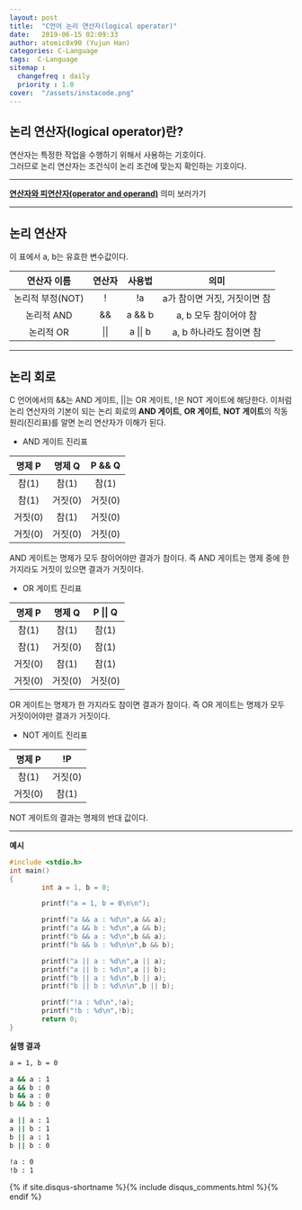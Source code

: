 ```yaml
---
layout: post
title:  "C언어 논리 연산자(logical operator)"
date:   2019-06-15 02:09:33
author: atomic0x90 (Yujun Han)
categories: C-Language
tags:  C-Language
sitemap :
  changefreq : daily
  priority : 1.0
cover:  "/assets/instacode.png"
---
```



## 논리 연산자(logical operator)란?

연산자는 특정한 작업을 수행하기 위해서 사용하는 기호이다.  
그러므로 논리 연산자는 조건식이 논리 조건에 맞는지 확인하는 기호이다.

---

**[연산자와 피연산자(operator and operand)][0]** 의미 보러가기

---

## 논리 연산자

이 표에서 a, b는 유효한 변수값이다.

연산자 이름	|연산자		|사용법		|의미
:------:	|:------:	|:------:	|:-------:
논리적 부정(NOT)|!		|!a		|a가 참이면 거짓, 거짓이면 참
논리적 AND	|&&		|a && b		|a, b 모두 참이어야 참
논리적 OR	|\|\|		|a \|\| b	|a, b 하나라도 참이면 참

---

## 논리 회로

C 언어에서의 &&는 AND 게이트, \|\|는 OR 게이트, !은 NOT 게이트에 해당한다. 
이처럼 논리 연산자의 기본이 되는 논리 회로의 **AND 게이트**, **OR 게이트**, **NOT 게이트**의 
작동 원리(진리표)를 알면 논리 연산자가 이해가 된다.

* AND 게이트 진리표 

명제 P		|명제 Q		|P && Q
:------:	|:-------:	|:------:
참(1)		|참(1)		|참(1)
참(1)		|거짓(0)	|거짓(0)
거짓(0)		|참(1)		|거짓(0)
거짓(0)		|거짓(0)	|거짓(0)

AND 게이트는 명제가 모두 참이어야만 결과가 참이다. 
즉 AND 게이트는 명제 중에 한 가지라도 거짓이 있으면 결과가 거짓이다.

* OR 게이트 진리표

명제 P		|명제 Q		|P \|\| Q
:------:	|:------:	|:------:
참(1)		|참(1)		|참(1)
참(1)		|거짓(0)	|참(1)
거짓(0)		|참(1)		|참(1)
거짓(0)		|거짓(0)	|거짓(0)

OR 게이트는 명제가 한 가지라도 참이면 결과가 참이다. 
즉 OR 게이트는 명제가 모두 거짓이어야만 결과가 거짓이다.

* NOT 게이트 진리표

명제 P		|!P
:------:	|:------:
참(1)		|거짓(0)
거짓(0)		|참(1)

NOT 게이트의 결과는 명제의 반대 값이다.

---

**예시**

```c
#include <stdio.h>
int main()
{
        int a = 1, b = 0;

        printf("a = 1, b = 0\n\n");

        printf("a && a : %d\n",a && a);
        printf("a && b : %d\n",a && b);
        printf("b && a : %d\n",b && a);
        printf("b && b : %d\n\n",b && b);

        printf("a || a : %d\n",a || a);
        printf("a || b : %d\n",a || b);
        printf("b || a : %d\n",b || a);
        printf("b || b : %d\n\n",b || b);

        printf("!a : %d\n",!a);
        printf("!b : %d\n",!b);
        return 0;
}
```

**실행 결과**

```bash
a = 1, b = 0

a && a : 1
a && b : 0
b && a : 0
b && b : 0

a || a : 1
a || b : 1
b || a : 1
b || b : 0

!a : 0
!b : 1
```










[0]: https://atomic0x90.github.io/c-language/2019/06/13/arithmetic-operator.html "operator and operand"

{% if site.disqus-shortname %}{% include disqus_comments.html %}{% endif %}
